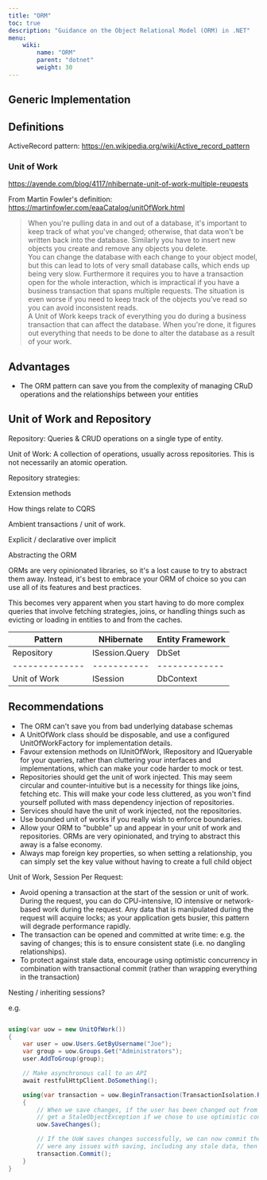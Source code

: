 ```yaml
---
title: "ORM"
toc: true
description: "Guidance on the Object Relational Model (ORM) in .NET"
menu:
    wiki:
        name: "ORM"
        parent: "dotnet"
        weight: 30
---
```


## Generic Implementation

## Definitions

ActiveRecord pattern: https://en.wikipedia.org/wiki/Active_record_pattern

### Unit of Work

https://ayende.com/blog/4117/nhibernate-unit-of-work-multiple-reuqests

From Martin Fowler's definition: https://martinfowler.com/eaaCatalog/unitOfWork.html

>When you're pulling data in and out of a database, it's important to keep track of what you've changed; otherwise, that data won't be written back into the database. Similarly you have to insert new objects you create and remove any objects you delete.  
You can change the database with each change to your object model, but this can lead to lots of very small database calls, which ends up being very slow. Furthermore it requires you to have a transaction open for the whole interaction, which is impractical if you have a business transaction that spans multiple requests. The situation is even worse if you need to keep track of the objects you've read so you can avoid inconsistent reads.  
A Unit of Work keeps track of everything you do during a business transaction that can affect the database. When you're done, it figures out everything that needs to be done to alter the database as a result of your work.

## Advantages

* The ORM pattern can save you from the complexity of managing CRuD operations and the relationships between your entities

## Unit of Work and Repository

Repository: Queries & CRUD operations on a single type of entity.

Unit of Work: A collection of operations, usually across repositories. This is not necessarily an atomic operation.

Repository strategies:

Extension methods

How things relate to CQRS

Ambient transactions / unit of work.

Explicit / declarative over implicit

Abstracting the ORM

ORMs are very opinionated libraries, so it's a lost cause to try to abstract them away. Instead, it's best to embrace your ORM of choice so you can use all of its features and best practices.

This becomes very apparent when you start having to do more complex queries that involve fetching strategies, joins, or handling things such as evicting or loading in entities to and from the caches.

| Pattern | NHibernate | Entity Framework |
|---------|------------|------------------|
| Repository | ISession.Query | DbSet |
|--------------|-----------|-------------|
| Unit of Work | ISession | DbContext |

## Recommendations

* The ORM can't save you from bad underlying database schemas
* A UnitOfWork class should be disposable, and use a configured UnitOfWorkFactory for implementation details.
* Favour extension methods on IUnitOfWork, IRepository and IQueryable for your queries, rather than cluttering your interfaces and implementations, which can make your code harder to mock or test.
* Repositories should get the unit of work injected. This may seem circular and counter-intuitive but is a necessity for things like joins, fetching etc. This will make your code less cluttered, as you won't find yourself polluted with mass dependency injection of repositories.
* Services should have the unit of work injected, not the repositories.
* Use bounded unit of works if you really wish to enforce boundaries.
* Allow your ORM to "bubble" up and appear in your unit of work and repositories. ORMs are very opinionated, and trying to abstract this away is a false economy.
* Always map foreign key properties, so when setting a relationship, you can simply set the key value without having to create a full child object

 Unit of Work, Session Per Request:

* Avoid opening a transaction at the start of the session or unit of work. During the request, you can do CPU-intensive, IO intensive or network-based work during the request. Any data that is manipulated during the request will acquire locks; as your application gets busier, this pattern will degrade performance rapidly.
* The transaction can be opened and committed at write time: e.g. the saving of changes; this is to ensure consistent state (i.e. no dangling relationships).
* To protect against stale data, encourage using optimistic concurrency in combination with transactional commit (rather than wrapping everything in the transaction)

 Nesting / inheriting sessions?

e.g.

```csharp

using(var uow = new UnitOfWork())
{
    var user = uow.Users.GetByUsername("Joe");
    var group = uow.Groups.Get("Administrators");
    user.AddToGroup(group);

    // Make asynchronous call to an API
    await restfulHttpClient.DoSomething();

    using(var transaction = uow.BeginTransaction(TransactionIsolation.ReadCommitted))
    {
        // When we save changes, if the user has been changed out from under us, we could
        // get a StaleObjectException if we chose to use optimistic concurrency.
        uow.SaveChanges();

        // If the UoW saves changes successfully, we can now commit them with the transaction. If there
        // were any issues with saving, including any stale data, then our transaction will be rolled back.
        transaction.Commit();
    }
}

```

